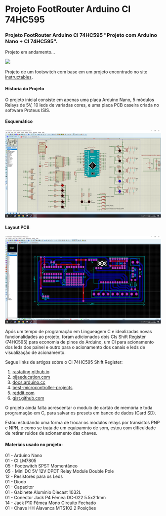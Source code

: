 # Projeto FootRouter Arduino CI 74HC595
### Projeto FootRouter Arduino CI 74HC595 "Projeto com Arduino Nano + CI 74HC595". 

Projeto em andamento...

[![](https://markdown-videos.deta.dev/youtube/edZq05Mqogc)](https://youtu.be/edZq05Mqogc)

Projeto de um footswitch com base em um projeto encontrado no site [instructables](https://www.instructables.com/arduino-programable-5-pedal-switcher/).

#### Hístoria do Projeto

O projeto inicial consiste em apenas uma placa Arduino Nano, 5 módulos Relays de 5V, 10 leds de variadas cores, e uma placa PCB caseira criada no software Proteus ISIS.

#### Esquemático
![](https://github.com/lcrochaDEV/Projeto_FootSwetch_Arduino_CI_74HC595/blob/main/Esquema.PNG)

#### Layout PCB
![](https://github.com/lcrochaDEV/Projeto_FootSwetch_Arduino_CI_74HC595/blob/main/pcb.PNG)

Após um tempo de programação em Lingueagem C e idealizadas novas funcionalidades ao projeto, foram adicionados dois CIs Shift Register (74HC595) para economia de pinos do Arduino, um CI para acionamento dos leds dos painel e outro para o acionamento dos canais e leds de visualização de acionamento.

Segue links de artigos sobre o CI 74HC595 Shift Register:
1. [rastating.github.io](https://rastating.github.io/using-a-74hc595-shift-register-with-an-arduino-uno/)
2. [pijaeducation.com](https://pijaeducation.com/arduino/seven-segment/shift-register-ic-74hc595/)
3. [docs.arduino.cc](https://docs.arduino.cc/tutorials/communication/guide-to-shift-out)
4. [best-microcontroller-projects](https://www.best-microcontroller-projects.com/74hc595.html)
5. [reddit.com](https://www.reddit.com/r/arduino/comments/iluho9/74hc595_sipo_shift_register_refusing_to_function/)
6. [gist.github.com](https://gist.github.com/RonilsonSantos/55add1a796b2ea1c37f0)

O projeto ainda falta acrescentar o modulo de cartão de memória e toda programação em C, para salvar os presets em banco de dados (Card SD).

Estou estudando uma forma de trocar os modulos relays por transistos PNP e NPN, e como se trata de um equipamnto de som, estou com dificuldade de retirar ruidos de acionamento das chaves.


#### Materiais usado no projeto:

01 - Arduino Nano  
01 - CI LM7805  
05 - Footswitch SPST Momentâneo  
05 - Mini DC 5V 12V DPDT Relay Module Double Pole  
12 - Resistores para os Leds  
01 - Diodo  
01 - Capacitor  
01 - Gabinete Aluminio Diecast 1032L  
01 - Conector Jack P4 Fêmea DC-022 5.5x2.1mm  
14 - Jack P10 Fêmea Mono Circuito Fechado  
01 - Chave HH Alavanca MTS102 2 Posições  

